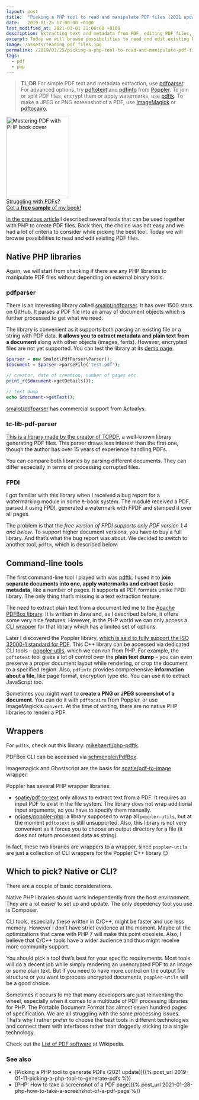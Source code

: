 ```yaml
---
layout: post
title:  "Picking a PHP tool to read and manipulate PDF files (2021 update)"
date:   2019-01-25 17:00:00 +0100
last_modified_at: 2021-03-01 21:00:00 +0100
description: Extracting text and metadata from PDF, editing PDF files, adding stamps, extracting images, making screenshots. Updated for 2021.
excerpt: Today we will browse possibilities to read and edit existing PDF files.
image: /assets/reading_pdf_files.jpg
permalink: /2019/01/25/picking-a-php-tool-to-read-and-manipulate-pdf-files/
tags:
  - pdf
  - php
---
```


> **TL;DR** For simple PDF text and metadata extraction, use [pdfparser](https://github.com/smalot/pdfparser). For advanced options, try [pdftotext](http://manpages.ubuntu.com/manpages/bionic/man1/pdftotext.1.html) and [pdfinfo](http://manpages.ubuntu.com/manpages/bionic/en/man1/pdfinfo.1.html) from [Poppler](https://poppler.freedesktop.org/). To join or split PDF files, encrypt them or apply watermarks, use [pdftk](https://www.pdflabs.com/docs/pdftk-man-page/). To make a JPEG or PNG screenshot of a PDF, use [ImageMagick](http://www.imagemagick.org/discourse-server/viewtopic.php?t=31313) or [pdftocairo](http://manpages.ubuntu.com/manpages/bionic/en/man1/pdftocairo.1.html).

<aside class="book-ad">
  <a href="https://leanpub.com/mastering-pdf-with-php">
    <img src="https://d2sofvawe08yqg.cloudfront.net/mastering-pdf-with-php/small?1620897108" width="170" height="220" alt="Mastering PDF with PHP book cover"><br>
    Struggling with PDFs?<br>
    Get a <strong>free sample</strong> of&nbsp;my&nbsp;book!
  </a>
</aside>

[In the previous article](/2019/01/11/picking-a-php-tool-to-generate-pdfs/) I described several tools that can be used together with PHP to create PDF files. Back then, the choice was not easy and we had a lot of criteria to consider while picking the best tool. Today we will browse possibilities to read and edit existing PDF files.

## Native PHP libraries

Again, we will start from checking if there are any PHP libraries to manipulate PDF files without depending on external binary tools.

### pdfparser

There is an interesting library called [smalot/pdfparser](https://github.com/smalot/pdfparser). It has over 1500 stars on GitHub. It parses a PDF file into an array of document objects which is further processed to get what we need.

The library is convenient as it supports both parsing an existing file or a string with PDF data. **It allows you to extract metadata and plain text from a document** along with other objects (images, fonts). However, encrypted files are not yet supported. You can test the library at its [demo page](https://www.pdfparser.org/demo).

```php
$parser = new Smalot\PdfParser\Parser();
$document = $parser->parseFile('test.pdf');

// creator, date of creation, number of pages etc.
print_r($document->getDetails());

// text dump
echo $document->getText();
```

[smalot/pdfparser](https://github.com/smalot/pdfparser) has commercial support from Actualys.

### tc-lib-pdf-parser

[This is a library made by the creator of TCPDF](https://github.com/tecnickcom/tc-lib-pdf-parser), a well-known library generating PDF files. This parser draws less interest than the first one, though the author has over 15 years of experience handling PDFs.

You can compare both libraries by parsing different documents. They can differ especially in terms of processing corrupted files.

### FPDI

I got familiar with this library when I received a bug report for a watermarking module in some e-book system. The module received a PDF, parsed it using FPDI, generated a watermark with FPDF and stamped it over all pages.

The problem is that the *free version of FPDI supports only PDF version 1.4 and below*. To support higher document versions, you have to buy a full library. And that’s what the bug report was about. We decided to switch to another tool, `pdftk`, which is described below.

## Command-line tools

The first command-line tool I played with was [pdftk](https://www.pdflabs.com/docs/pdftk-man-page/). I used it to **join separate documents into one, apply watermarks and extract basic metadata**, like a number of pages. It supports all PDF formats unlike FPDI library. The only thing that’s missing is a text extraction feature.

The need to extract plain text from a document led me to the [Apache PDFBox library](https://pdfbox.apache.org/). It is written in Java and, as I described before, it offers some very nice features. However, in the PHP world we can only access a [CLI wrapper](https://pdfbox.apache.org/2.0/commandline.html) for that library which has a limited set of options.

Later I discovered the Poppler library, [which is said to fully support the ISO 32000-1 standard for PDF](https://www.fsf.org/blogs/community/gnu-pdf-project-leaves-high-priority-projects-list-mission-complete). This C++ library can be accessed via dedicated CLI tools – [poppler-utils](https://en.wikipedia.org/wiki/Poppler_(software)#poppler-utils), which we can run from PHP. For example, the `pdftotext` tool gives a lot of control over the **plain text dump** – you can even preserve a proper document layout while rendering, or crop the document to a specified region. Also, `pdfinfo` provides comprehensive **information about a file**, like page format, encryption type etc. You can use it to extract JavaScript too.

Sometimes you might want to **create a PNG or JPEG screenshot of a document**. You can do it with `pdftocairo` from Poppler, or use ImageMagick’s `convert`. At the time of writing, there are no native PHP libraries to render a PDF.

## Wrappers

For `pdftk`, check out this library: [mikehaertl/php-pdftk](https://github.com/mikehaertl/php-pdftk).

PDFBox CLI can be accessed via [schmengler/PdfBox](https://github.com/schmengler/PdfBox).

Imagemagick and Ghostscript are the basis for [spatie/pdf-to-image](https://github.com/spatie/pdf-to-image) wrapper.

Poppler has several PHP wrapper libraries:

* [spatie/pdf-to-text](https://github.com/spatie/pdf-to-text) only allows to extract text from a PDF. It requires an input PDF to exist in the file system. The library does not wrap additional input arguments, so you have to specify them manually.
* [ncjoes/poppler-php](https://github.com/ncjoes/poppler-php): a library supposed to wrap all `poppler-utils`, but at the moment `pdftotext` is still unsupported. Also, this library is not very convenient as it forces you to choose an output directory for a file (it does not return processed data as string).

In fact, these two libraries are wrappers to a wrapper, since `poppler-utils` are just a collection of CLI wrappers for the Poppler C++ library 😉

## Which to pick? Native or CLI?

There are a couple of basic considerations.

Native PHP libraries should work independently from the host environment. They are a lot easier to set up and update. The only depedency tool you use is Composer.

CLI tools, especially these written in C/C++, might be faster and use less memory. However I don’t have strict evidence at the moment. Maybe all the optimizations that came with PHP 7 will make this point obsolete. Also, I believe that C/C++ tools have a wider audience and thus might receive more community support.

You should pick a tool that’s best for your specific requirements. Most tools will do a decent job while simply rendering an unencrypted PDF to an image or some plain text. But if you need to have more control on the output file structure or you want to process encrypted documents, `poppler-utils` will be a good choice.

Sometimes it occurs to me that many developers are just reinventing the wheel, especially when it comes to a multitude of PDF processing libraries for PHP. The Portable Document Format has almost seven hundred pages of specification. We are all struggling with the same processing issues. That’s why I rather prefer to choose the best tools in different technologies and connect them with interfaces rather than doggedly sticking to a single technology.

Check out the [List of PDF software](https://en.wikipedia.org/wiki/List_of_PDF_software) at Wikipedia.

### See also

* [Picking a PHP tool to generate PDFs (2021 update)]({% post_url 2019-01-11-picking-a-php-tool-to-generate-pdfs %})
* [PHP: How to take a screenshot of a PDF page]({% post_url 2021-01-28-php-how-to-take-a-screenshot-of-a-pdf-page %})
